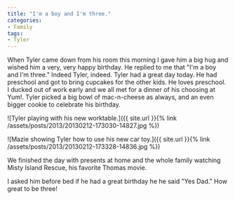 ```yaml
---
title: "I'm a boy and I'm three."
categories:
- Family
tags:
- Tyler
---
```


When Tyler came down from his room this morning I gave him a big hug and wished him a very, very happy birthday. He replied to me that "I'm a boy and I'm three." Indeed Tyler, indeed. Tyler had a great day today. He had preschool and got to bring cupcakes for the other kids. He loves preschool. I ducked out of work early and we all met for a dinner of his choosing at Yum!. Tyler picked a big bowl of mac-n-cheese as always, and an even bigger cookie to celebrate his birthday.

![Tyler playing with his new worktable.]({{ site.url }}{% link /assets/posts/2013/20130212-173030-14827.jpg %})

![Mazie showing Tyler how to use his new car toy.]({{ site.url }}{% link /assets/posts/2013/20130212-173328-14836.jpg %})

We finished the day with presents at home and the whole family watching Misty Island Rescue, his favorite Thomas movie.

I asked him before bed if he had a great birthday he he said "Yes Dad." How great to be three!
